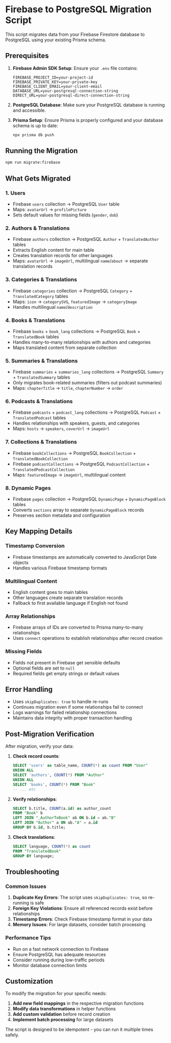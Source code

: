 # Firebase to PostgreSQL Migration Script

This script migrates data from your Firebase Firestore database to PostgreSQL using your existing Prisma schema.

## Prerequisites

1. **Firebase Admin SDK Setup**: Ensure your `.env` file contains:
   ```env
   FIREBASE_PROJECT_ID=your-project-id
   FIREBASE_PRIVATE_KEY=your-private-key
   FIREBASE_CLIENT_EMAIL=your-client-email
   DATABASE_URL=your-postgresql-connection-string
   DIRECT_URL=your-postgresql-direct-connection-string
   ```

2. **PostgreSQL Database**: Make sure your PostgreSQL database is running and accessible.

3. **Prisma Setup**: Ensure Prisma is properly configured and your database schema is up to date:
   ```bash
   npx prisma db push
   ```

## Running the Migration

```bash
npm run migrate:firebase
```

## What Gets Migrated

### 1. Users
- Firebase `users` collection → PostgreSQL `User` table
- Maps: `avatarUrl` → `profilePicture`
- Sets default values for missing fields (`gender`, `dob`)

### 2. Authors & Translations
- Firebase `authors` collection → PostgreSQL `Author` + `TranslatedAuthor` tables
- Extracts English content for main table
- Creates translation records for other languages
- Maps: `avatarUrl` → `imageUrl`, multilingual `name`/`about` → separate translation records

### 3. Categories & Translations
- Firebase `categories` collection → PostgreSQL `Category` + `TranslatedCategory` tables
- Maps: `icon` → `categorySVG`, `featuredImage` → `categoryImage`
- Handles multilingual `name`/`description`

### 4. Books & Translations
- Firebase `books` + `book_lang` collections → PostgreSQL `Book` + `TranslatedBook` tables
- Handles many-to-many relationships with authors and categories
- Maps translated content from separate collection

### 5. Summaries & Translations
- Firebase `summaries` + `summaries_lang` collections → PostgreSQL `Summary` + `TranslatedSummary` tables
- Only migrates book-related summaries (filters out podcast summaries)
- Maps: `chapterTitle` → `title`, `chapterNumber` → `order`

### 6. Podcasts & Translations
- Firebase `podcasts` + `podcast_lang` collections → PostgreSQL `Podcast` + `TranslatedPodcast` tables
- Handles relationships with speakers, guests, and categories
- Maps: `hosts` → `speakers`, `coverUrl` → `imageUrl`

### 7. Collections & Translations
- Firebase `bookCollections` → PostgreSQL `BookCollection` + `TranslatedBookCollection`
- Firebase `podcastCollections` → PostgreSQL `PodcastCollection` + `TranslatedPodcastCollection`
- Maps: `featuredImage` → `imageUrl`, multilingual content

### 8. Dynamic Pages
- Firebase `pages` collection → PostgreSQL `DynamicPage` + `DynamicPageBlock` tables
- Converts `sections` array to separate `DynamicPageBlock` records
- Preserves section metadata and configuration

## Key Mapping Details

### Timestamp Conversion
- Firebase timestamps are automatically converted to JavaScript Date objects
- Handles various Firebase timestamp formats

### Multilingual Content
- English content goes to main tables
- Other languages create separate translation records
- Fallback to first available language if English not found

### Array Relationships
- Firebase arrays of IDs are converted to Prisma many-to-many relationships
- Uses `connect` operations to establish relationships after record creation

### Missing Fields
- Fields not present in Firebase get sensible defaults
- Optional fields are set to `null`
- Required fields get empty strings or default values

## Error Handling

- Uses `skipDuplicates: true` to handle re-runs
- Continues migration even if some relationships fail to connect
- Logs warnings for failed relationship connections
- Maintains data integrity with proper transaction handling

## Post-Migration Verification

After migration, verify your data:

1. **Check record counts**:
   ```sql
   SELECT 'users' as table_name, COUNT(*) as count FROM "User"
   UNION ALL
   SELECT 'authors', COUNT(*) FROM "Author"
   UNION ALL
   SELECT 'books', COUNT(*) FROM "Book"
   -- ... etc
   ```

2. **Verify relationships**:
   ```sql
   SELECT b.title, COUNT(a.id) as author_count 
   FROM "Book" b 
   LEFT JOIN "_AuthorToBook" ab ON b.id = ab."B"
   LEFT JOIN "Author" a ON ab."A" = a.id 
   GROUP BY b.id, b.title;
   ```

3. **Check translations**:
   ```sql
   SELECT language, COUNT(*) as count 
   FROM "TranslatedBook" 
   GROUP BY language;
   ```

## Troubleshooting

### Common Issues

1. **Duplicate Key Errors**: The script uses `skipDuplicates: true`, so re-running is safe
2. **Foreign Key Violations**: Ensure all referenced records exist before relationships
3. **Timestamp Errors**: Check Firebase timestamp format in your data
4. **Memory Issues**: For large datasets, consider batch processing

### Performance Tips

- Run on a fast network connection to Firebase
- Ensure PostgreSQL has adequate resources
- Consider running during low-traffic periods
- Monitor database connection limits

## Customization

To modify the migration for your specific needs:

1. **Add new field mappings** in the respective migration functions
2. **Modify data transformations** in helper functions
3. **Add custom validation** before record creation
4. **Implement batch processing** for large datasets

The script is designed to be idempotent - you can run it multiple times safely.


